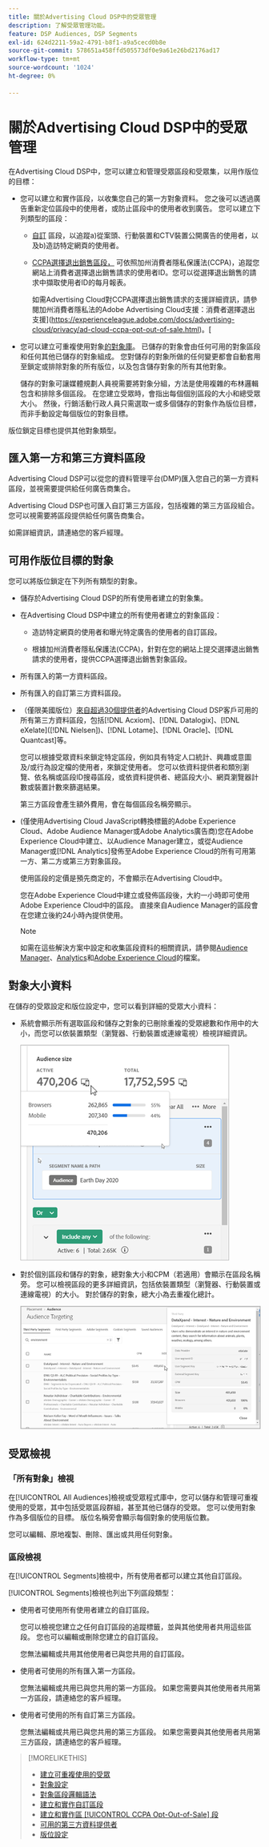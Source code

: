 ```yaml
---
title: 關於Advertising Cloud DSP中的受眾管理
description: 了解受眾管理功能。
feature: DSP Audiences, DSP Segments
exl-id: 624d2211-59a2-4791-b8f1-a9a5cecd0b8e
source-git-commit: 578651a458ffd505573df0e9a61e26bd2176ad17
workflow-type: tm+mt
source-wordcount: '1024'
ht-degree: 0%

---
```


# 關於Advertising Cloud DSP中的受眾管理

在Advertising Cloud DSP中，您可以建立和管理受眾區段和受眾集，以用作版位的目標：

* 您可以建立和實作區段，以收集您自己的第一方對象資料。 您之後可以透過廣告重新定位區段中的使用者，或防止區段中的使用者收到廣告。 您可以建立下列類型的區段：

   * [自訂](/help/dsp/audiences/custom-segment-create.md) 區段，以追蹤a)從案頭、行動裝置和CTV裝置公開廣告的使用者，以及b)造訪特定網頁的使用者。

   * [CCPA選擇退出銷售區段，](/help/dsp/audiences/ccpa-opt-out-segment-create.md) 可依照加州消費者隱私保護法(CCPA)，追蹤您網站上消費者選擇退出銷售請求的使用者ID。您可以從選擇退出銷售的請求中擷取使用者ID的每月報表。

      如需Advertising Cloud對CCPA選擇退出銷售請求的支援詳細資訊，請參閱加州消費者隱私法的Adobe Advertising Cloud支援：消費者選擇退出支援](https://experienceleague.adobe.com/docs/advertising-cloud/privacy/ad-cloud-ccpa-opt-out-of-sale.html)。[

* 您可以建立可重複使用對象[的對象庫](/help/dsp/audiences/reusable-audience-create.md)。 已儲存的對象會由任何可用的對象區段和任何其他已儲存的對象組成。 您對儲存的對象所做的任何變更都會自動套用至鎖定或排除對象的所有版位，以及包含儲存對象的所有其他對象。

   儲存的對象可讓媒體規劃人員視需要將對象分組，方法是使用複雜的布林邏輯包含和排除多個區段。 在您建立受眾時，會指出每個個別區段的大小和總受眾大小。 然後，行銷活動行政人員只需選取一或多個儲存的對象作為版位目標，而非手動設定每個版位的對象目標。

版位鎖定目標也提供其他對象類型。

## 匯入第一方和第三方資料區段

Advertising Cloud DSP可以從您的資料管理平台(DMP)匯入您自己的第一方資料區段，並視需要提供給任何廣告商集合。

Advertising Cloud DSP也可匯入自訂第三方區段，包括複雜的第三方區段組合。 您可以視需要將區段提供給任何廣告商集合。

如需詳細資訊，請連絡您的客戶經理。

## 可用作版位目標的對象

您可以將版位鎖定在下列所有類型的對象。

* 儲存於Advertising Cloud DSP的所有使用者建立的對象集。

* 在Advertising Cloud DSP中建立的所有使用者建立的對象區段：

   * 造訪特定網頁的使用者和曝光特定廣告的使用者的自訂區段。

   * 根據加州消費者隱私保護法(CCPA)，針對在您的網站上提交選擇退出銷售請求的使用者，提供CCPA選擇退出銷售對象區段。

* 所有匯入的第一方資料區段。

* 所有匯入的自訂第三方資料區段。

* （僅限美國版位）[來自超過30個提供者](/help/dsp/audiences/third-party-data-providers.md)的Advertising Cloud DSP客戶可用的所有第三方資料區段，包括[!DNL Acxiom]、[!DNL Datalogix]、[!DNL eXelate]([!DNL Nielsen])、[!DNL Lotame]、[!DNL Oracle]、[!DNL Quantcast]等。

   您可以根據受眾資料來鎖定特定區段，例如具有特定人口統計、興趣或意圖及/或行為設定檔的使用者，來鎖定使用者。 您可以依資料提供者和類別瀏覽、依名稱或區段ID搜尋區段，或依資料提供者、總區段大小、網頁瀏覽器計數或裝置計數來篩選結果。

   第三方區段會產生額外費用，會在每個區段名稱旁顯示。

* (僅使用Advertising Cloud JavaScript轉換標籤的Adobe Experience Cloud、Adobe Audience Manager或Adobe Analytics廣告商)您在Adobe Experience Cloud中建立、以Audience Manager建立，或從Audience Manager或[!DNL Analytics]發佈至Adobe Experience Cloud的所有可用第一方、第二方或第三方對象區段。

   使用區段的定價是預先商定的，不會顯示在Advertising Cloud中。 <!-- Verify -->

   您在Adobe Experience Cloud中建立或發佈區段後，大約一小時即可使用Adobe Experience Cloud中的區段。 直接來自Audience Manager的區段會在您建立後約24小時內提供使用。<!-- Verify all -->

   >[!NOTE]
   >
   >如需在這些解決方案中設定和收集區段資料的相關資訊，請參閱[Audience Manager](https://experienceleague.adobe.com/docs/audience-manager/user-guide/aam-home.html)、[Analytics](https://experienceleague.adobe.com/docs/analytics.html)和[Adobe Experience Cloud](https://experienceleague.adobe.com/docs/core-services/interface/audiences/audience-library.html)的檔案。

## 對象大小資料

在儲存的受眾設定和版位設定中，您可以看到詳細的受眾大小資料：

* 系統會顯示所有選取區段和儲存之對象的已刪除重複的受眾總數和作用中的大小，而您可以依裝置類型（瀏覽器、行動裝置或連線電視）檢視詳細資訊。

   ![合併的受眾規模](/help/dsp/assets/audience-size.png)

* 對於個別區段和儲存的對象，總對象大小和CPM（若適用）會顯示在區段名稱旁。 您可以檢視區段的更多詳細資訊，包括依裝置類型（瀏覽器、行動裝置或連線電視）的大小。 對於儲存的對象，總大小為去重複化總計。

   ![個別區段大小](/help/dsp/assets/audience-size-segment.png)

## 受眾檢視

### 「所有對象」檢視

在[!UICONTROL All Audiences]檢視或受眾程式庫中，您可以儲存和管理可重複使用的受眾，其中包括受眾區段群組，甚至其他已儲存的受眾。 您可以使用對象作為多個版位的目標。 版位名稱旁會顯示每個對象的使用版位數。

您可以編輯、原地複製、刪除、匯出或共用任何對象。

### 區段檢視

在[!UICONTROL Segments]檢視中，所有使用者都可以建立其他自訂區段。

[!UICONTROL Segments]檢視也列出下列區段類型：

* 使用者可使用所有使用者建立的自訂區段。

   您可以檢視您建立之任何自訂區段的追蹤標籤，並與其他使用者共用這些區段。 您也可以編輯或刪除您建立的自訂區段。

   您無法編輯或共用其他使用者已與您共用的自訂區段。

* 使用者可使用的所有匯入第一方區段。

   您無法編輯或共用已與您共用的第一方區段。 如果您需要與其他使用者共用第一方區段，請連絡您的客戶經理。

* 使用者可使用的所有自訂第三方區段。

   您無法編輯或共用已與您共用的第三方區段。 如果您需要與其他使用者共用第三方區段，請連絡您的客戶經理。

>[!MORELIKETHIS]
>
>* [建立可重複使用的受眾](reusable-audience-create.md)
>* [對象設定](audience-settings.md)
>* [對象區段邏輯語法](audience-segment-logic-syntax.md)
>* [建立和實作自訂區段](custom-segment-create.md)
>* [建立和實作區 [!UICONTROL CCPA Opt-Out-of-Sale] 段](ccpa-opt-out-segment-create.md)
>* [可用的第三方資料提供者](third-party-data-providers.md)
>* [版位設定](/help/dsp/campaign-management/placements/placement-settings.md)

